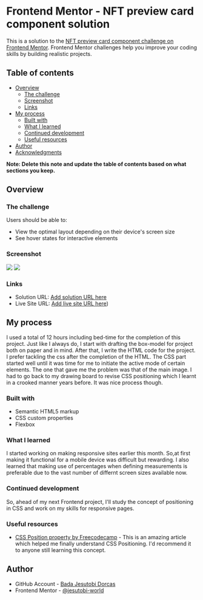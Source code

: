 # Frontend Mentor - NFT preview card component solution

This is a solution to the [NFT preview card component challenge on Frontend Mentor](https://www.frontendmentor.io/challenges/nft-preview-card-component-SbdUL_w0U). Frontend Mentor challenges help you improve your coding skills by building realistic projects. 

## Table of contents

- [Overview](#overview)
  - [The challenge](#the-challenge)
  - [Screenshot](#screenshot)
  - [Links](#links)
- [My process](#my-process)
  - [Built with](#built-with)
  - [What I learned](#what-i-learned)
  - [Continued development](#continued-development)
  - [Useful resources](#useful-resources)
- [Author](#author)
- [Acknowledgments](#acknowledgments)

**Note: Delete this note and update the table of contents based on what sections you keep.**

## Overview

### The challenge

Users should be able to:

- View the optimal layout depending on their device's screen size
- See hover states for interactive elements

### Screenshot

![](./Desktop%20screenshot.png)
![](./Mobile%20screenshot.jpg)
### Links

- Solution URL: [Add solution URL here](https://github.com/jesutobi-world/NFT-PREVIEW-CARD)
- Live Site URL: [Add live site URL here](https://jesutobi-world.github.io/NFT-PREVIEW-CARD/))

## My process
I used a total of 12 hours including bed-time for the completion of this project. Just like I always do, I start with drafting the box-model for project both on paper and in mind. After that, I write the HTML code for the project. I prefer tackling the css after the completion of the HTML. The CSS part started well until it was time for me to initiate the active mode of certain elements. The one that gave me the problem was that of the main image. I had to go back to my drawing board to revise CSS positioning which I learnt in a crooked manner years before. It was nice process though. 
### Built with

- Semantic HTML5 markup
- CSS custom properties
- Flexbox

### What I learned
I started working on making responsive sites earlier this month. So,at first making it functional for a mobile device was difficult but rewarding. I also learned that making use of percentages when defining measurements is preferable due to the vast number of differnt screen sizes available now. 

### Continued development
So, ahead of my next Frontend project, I'll study the concept of positioning in CSS and work on my skills for responsive pages.

### Useful resources
- [CSS Position property by Freecodecamp](https://www.freecodecamp.org/news/css-position-property-explained/) - This is an amazing article which helped me finally understand CSS Positioning. I'd recommend it to anyone still learning this concept.

## Author

- GitHub Account - [Bada Jesutobi Dorcas](https://github.com/jesutobi-world)
- Frontend Mentor - [@jesutobi-world](https://www.frontendmentor.io/home)
